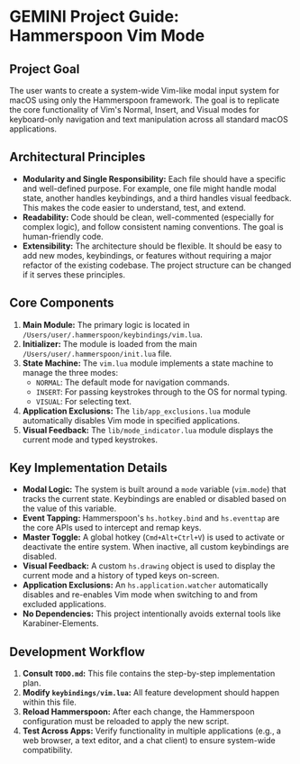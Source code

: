 # GEMINI Project Guide: Hammerspoon Vim Mode

## Project Goal

The user wants to create a system-wide Vim-like modal input system for macOS using only the Hammerspoon framework. The goal is to replicate the core functionality of Vim's Normal, Insert, and Visual modes for keyboard-only navigation and text manipulation across all standard macOS applications.

## Architectural Principles

- **Modularity and Single Responsibility:** Each file should have a specific and well-defined purpose. For example, one file might handle modal state, another handles keybindings, and a third handles visual feedback. This makes the code easier to understand, test, and extend.
- **Readability:** Code should be clean, well-commented (especially for complex logic), and follow consistent naming conventions. The goal is human-friendly code.
- **Extensibility:** The architecture should be flexible. It should be easy to add new modes, keybindings, or features without requiring a major refactor of the existing codebase. The project structure can be changed if it serves these principles.

## Core Components

1.  **Main Module:** The primary logic is located in `/Users/user/.hammerspoon/keybindings/vim.lua`.
2.  **Initializer:** The module is loaded from the main `/Users/user/.hammerspoon/init.lua` file.
3.  **State Machine:** The `vim.lua` module implements a state machine to manage the three modes:
    *   `NORMAL`: The default mode for navigation commands.
    *   `INSERT`: For passing keystrokes through to the OS for normal typing.
    *   `VISUAL`: For selecting text.
4.  **Application Exclusions:** The `lib/app_exclusions.lua` module automatically disables Vim mode in specified applications.
5.  **Visual Feedback:** The `lib/mode_indicator.lua` module displays the current mode and typed keystrokes.

## Key Implementation Details

*   **Modal Logic:** The system is built around a `mode` variable (`vim.mode`) that tracks the current state. Keybindings are enabled or disabled based on the value of this variable.
*   **Event Tapping:** Hammerspoon's `hs.hotkey.bind` and `hs.eventtap` are the core APIs used to intercept and remap keys.
*   **Master Toggle:** A global hotkey (`Cmd+Alt+Ctrl+V`) is used to activate or deactivate the entire system. When inactive, all custom keybindings are disabled.
*   **Visual Feedback:** A custom `hs.drawing` object is used to display the current mode and a history of typed keys on-screen.
*   **Application Exclusions:** An `hs.application.watcher` automatically disables and re-enables Vim mode when switching to and from excluded applications.
*   **No Dependencies:** This project intentionally avoids external tools like Karabiner-Elements.

## Development Workflow

1.  **Consult `TODO.md`:** This file contains the step-by-step implementation plan.
2.  **Modify `keybindings/vim.lua`:** All feature development should happen within this file.
3.  **Reload Hammerspoon:** After each change, the Hammerspoon configuration must be reloaded to apply the new script.
4.  **Test Across Apps:** Verify functionality in multiple applications (e.g., a web browser, a text editor, and a chat client) to ensure system-wide compatibility.